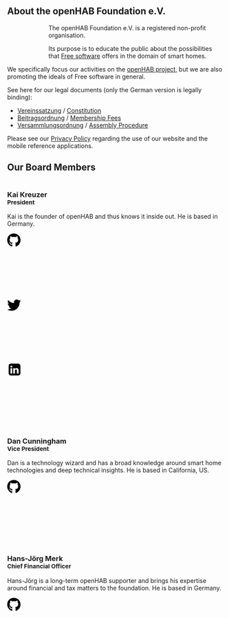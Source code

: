 <h2 class="big-title">About the openHAB Foundation e.V.</h2>

<img class="illustration" style="float:left; transform: none; margin: 3rem;" src="/images/rpi.jpg" alt="">

The openHAB Foundation e.V. is a registered non-profit organisation.

Its purpose is to educate the public about the possibilities that [Free software](https://en.wikipedia.org/wiki/Free_software) offers in the domain of smart homes.

We specifically focus our activities on the [openHAB project](http://www.openhab.org), but we are also promoting the ideals of Free software in general.

See here for our legal documents (only the German version is legally binding):

- [Vereinssatzung](/legal/Vereinssatzung_2017-05-20.pdf) / [Constitution](/legal/Constitution_2017-05-20.pdf)
- [Beitragsordnung](/legal/Beitragsordnung_2017-05-20.pdf) / [Membership Fees](/legal/MembershipFees_2017-05-20.pdf)
- [Versammlungsordnung](/legal/Versammlungsordnung_2016-05-20.pdf) / [Assembly Procedure](/legal/AssemblyProcedure_2016-05-20.pdf)

Please see our [Privacy Policy](/privacy.html) regarding the use of our website and the mobile reference applications.

<h2 class="big-title">Our Board Members</h2>

<div class="home">
    <div class="features">
        <div class="feature">
            <div class="thumbnail">
                <img class="img-responsive" src="/images/kai.jpg" alt="">
                <div class="caption">
                    <h3>Kai Kreuzer<br>
                        <small>President</small>
                    </h3>
                    <p>Kai is the founder of openHAB and thus knows it inside out. He is based in Germany.</p>
                    <a href="https://github.com/kaikreuzer" target="_blank"><svg class="board-social-icon github"><path d="M10.369 24.837c0 0.125-0.144 0.225-0.325 0.225-0.206 0.019-0.35-0.081-0.35-0.225 0-0.125 0.144-0.225 0.325-0.225 0.188-0.019 0.35 0.081 0.35 0.225zM8.425 24.556c-0.044 0.125 0.081 0.269 0.269 0.306 0.162 0.063 0.35 0 0.387-0.125s-0.081-0.269-0.269-0.325c-0.162-0.044-0.344 0.019-0.387 0.144zM11.188 24.45c-0.181 0.044-0.306 0.163-0.287 0.306 0.019 0.125 0.181 0.206 0.369 0.163 0.181-0.044 0.306-0.163 0.287-0.288-0.019-0.119-0.188-0.2-0.369-0.181zM15.3 0.5c-8.669 0-15.3 6.581-15.3 15.25 0 6.931 4.362 12.863 10.594 14.95 0.8 0.144 1.081-0.35 1.081-0.756 0-0.387-0.019-2.525-0.019-3.837 0 0-4.375 0.938-5.294-1.863 0 0-0.713-1.819-1.737-2.288 0 0-1.431-0.981 0.1-0.962 0 0 1.556 0.125 2.412 1.613 1.369 2.413 3.662 1.719 4.556 1.306 0.144-1 0.55-1.694 1-2.106-3.494-0.387-7.019-0.894-7.019-6.906 0-1.719 0.475-2.581 1.475-3.681-0.162-0.406-0.694-2.081 0.162-4.244 1.306-0.406 4.313 1.688 4.313 1.688 1.25-0.35 2.594-0.531 3.925-0.531s2.675 0.181 3.925 0.531c0 0 3.006-2.1 4.313-1.688 0.856 2.169 0.325 3.838 0.163 4.244 1 1.106 1.613 1.969 1.613 3.681 0 6.031-3.681 6.512-7.175 6.906 0.575 0.494 1.063 1.431 1.063 2.9 0 2.106-0.019 4.712-0.019 5.225 0 0.406 0.288 0.9 1.081 0.756 6.25-2.075 10.488-8.006 10.488-14.938 0-8.669-7.031-15.25-15.7-15.25zM6.075 22.056c-0.081 0.063-0.063 0.206 0.044 0.325 0.1 0.1 0.244 0.144 0.325 0.063 0.081-0.063 0.063-0.206-0.044-0.325-0.1-0.1-0.244-0.144-0.325-0.063zM5.4 21.55c-0.044 0.081 0.019 0.181 0.144 0.244 0.1 0.063 0.225 0.044 0.269-0.044 0.044-0.081-0.019-0.181-0.144-0.244-0.125-0.038-0.225-0.019-0.269 0.044zM7.425 23.775c-0.1 0.081-0.063 0.269 0.081 0.387 0.144 0.144 0.325 0.163 0.406 0.063 0.081-0.081 0.044-0.269-0.081-0.387-0.138-0.144-0.325-0.163-0.406-0.063zM6.713 22.856c-0.1 0.063-0.1 0.225 0 0.369s0.269 0.206 0.35 0.144c0.1-0.081 0.1-0.244 0-0.387-0.088-0.144-0.25-0.206-0.35-0.125z"></path></svg></a>
                    <a href="https://twitter.com/kaikreuzer" target="_blank"><svg class="board-social-icon twitter"><path d="M32 7.075c-1.175 0.525-2.444 0.875-3.769 1.031 1.356-0.813 2.394-2.1 2.887-3.631-1.269 0.75-2.675 1.3-4.169 1.594-1.2-1.275-2.906-2.069-4.794-2.069-3.625 0-6.563 2.938-6.563 6.563 0 0.512 0.056 1.012 0.169 1.494-5.456-0.275-10.294-2.888-13.531-6.862-0.563 0.969-0.887 2.1-0.887 3.3 0 2.275 1.156 4.287 2.919 5.463-1.075-0.031-2.087-0.331-2.975-0.819 0 0.025 0 0.056 0 0.081 0 3.181 2.263 5.838 5.269 6.437-0.55 0.15-1.131 0.231-1.731 0.231-0.425 0-0.831-0.044-1.237-0.119 0.838 2.606 3.263 4.506 6.131 4.563-2.25 1.762-5.075 2.813-8.156 2.813-0.531 0-1.050-0.031-1.569-0.094 2.913 1.869 6.362 2.95 10.069 2.95 12.075 0 18.681-10.006 18.681-18.681 0-0.287-0.006-0.569-0.019-0.85 1.281-0.919 2.394-2.075 3.275-3.394z"></path></svg></a>
                    <a href="https://www.linkedin.com/in/kai-kreuzer-9445294" target="_blank"><svg class="board-social-icon linkedin"><path d="M48.1,12.9v26.8c0,2.2-0.8,4.1-2.4,5.7c-1.6,1.6-3.5,2.4-5.7,2.4H13.3c-2.2,0-4.1-0.8-5.7-2.4c-1.6-1.6-2.4-3.5-2.4-5.7V12.9c0-2.2,0.8-4.1,2.4-5.7c1.6-1.6,3.5-2.4,5.7-2.4H40c2.2,0,4.1,0.8,5.7,2.4C47.3,8.8,48.1,10.7,48.1,12.9z M18.7,15.4c0-1-0.4-1.8-1-2.4C17,12.3,16.2,12,15.1,12c-1.1,0-2,0.3-2.6,0.9c-0.7,0.6-1,1.4-1,2.4c0,0.9,0.3,1.7,1,2.4c0.7,0.6,1.5,1,2.6,1h0c1.1,0,2-0.3,2.7-1C18.4,17.1,18.7,16.3,18.7,15.4z M11.8,40.7h6.4V21.3h-6.4V40.7z M35,40.7h6.4V29.6c0-2.9-0.7-5-2-6.5c-1.4-1.5-3.2-2.2-5.4-2.2c-2.5,0-4.5,1.1-5.8,3.3h0.1v-2.8h-6.4c0.1,1.2,0.1,7.7,0,19.4h6.4V29.9c0-0.7,0.1-1.2,0.2-1.6c0.3-0.7,0.7-1.2,1.3-1.7c0.6-0.5,1.2-0.7,2.1-0.7c2.2,0,3.2,1.5,3.2,4.4V40.7z" transform="scale(0.64)"/></svg></a>
                </div>
            </div>
        </div>
        <div class="feature">
            <div class="thumbnail">
                <img class="img-responsive" src="/images/dan.jpg" alt="">
                <div class="caption">
                    <h3>Dan Cunningham<br>
                        <small>Vice President</small>
                    </h3>
                    <p>Dan is a technology wizard and has a broad knowledge around smart home technologies and deep technical insights. He is based in California, US.</p>
                    <a href="https://github.com/digitaldan" target="_blank"><svg class="board-social-icon github"><path d="M10.369 24.837c0 0.125-0.144 0.225-0.325 0.225-0.206 0.019-0.35-0.081-0.35-0.225 0-0.125 0.144-0.225 0.325-0.225 0.188-0.019 0.35 0.081 0.35 0.225zM8.425 24.556c-0.044 0.125 0.081 0.269 0.269 0.306 0.162 0.063 0.35 0 0.387-0.125s-0.081-0.269-0.269-0.325c-0.162-0.044-0.344 0.019-0.387 0.144zM11.188 24.45c-0.181 0.044-0.306 0.163-0.287 0.306 0.019 0.125 0.181 0.206 0.369 0.163 0.181-0.044 0.306-0.163 0.287-0.288-0.019-0.119-0.188-0.2-0.369-0.181zM15.3 0.5c-8.669 0-15.3 6.581-15.3 15.25 0 6.931 4.362 12.863 10.594 14.95 0.8 0.144 1.081-0.35 1.081-0.756 0-0.387-0.019-2.525-0.019-3.837 0 0-4.375 0.938-5.294-1.863 0 0-0.713-1.819-1.737-2.288 0 0-1.431-0.981 0.1-0.962 0 0 1.556 0.125 2.412 1.613 1.369 2.413 3.662 1.719 4.556 1.306 0.144-1 0.55-1.694 1-2.106-3.494-0.387-7.019-0.894-7.019-6.906 0-1.719 0.475-2.581 1.475-3.681-0.162-0.406-0.694-2.081 0.162-4.244 1.306-0.406 4.313 1.688 4.313 1.688 1.25-0.35 2.594-0.531 3.925-0.531s2.675 0.181 3.925 0.531c0 0 3.006-2.1 4.313-1.688 0.856 2.169 0.325 3.838 0.163 4.244 1 1.106 1.613 1.969 1.613 3.681 0 6.031-3.681 6.512-7.175 6.906 0.575 0.494 1.063 1.431 1.063 2.9 0 2.106-0.019 4.712-0.019 5.225 0 0.406 0.288 0.9 1.081 0.756 6.25-2.075 10.488-8.006 10.488-14.938 0-8.669-7.031-15.25-15.7-15.25zM6.075 22.056c-0.081 0.063-0.063 0.206 0.044 0.325 0.1 0.1 0.244 0.144 0.325 0.063 0.081-0.063 0.063-0.206-0.044-0.325-0.1-0.1-0.244-0.144-0.325-0.063zM5.4 21.55c-0.044 0.081 0.019 0.181 0.144 0.244 0.1 0.063 0.225 0.044 0.269-0.044 0.044-0.081-0.019-0.181-0.144-0.244-0.125-0.038-0.225-0.019-0.269 0.044zM7.425 23.775c-0.1 0.081-0.063 0.269 0.081 0.387 0.144 0.144 0.325 0.163 0.406 0.063 0.081-0.081 0.044-0.269-0.081-0.387-0.138-0.144-0.325-0.163-0.406-0.063zM6.713 22.856c-0.1 0.063-0.1 0.225 0 0.369s0.269 0.206 0.35 0.144c0.1-0.081 0.1-0.244 0-0.387-0.088-0.144-0.25-0.206-0.35-0.125z"></path></svg></a>
                </div>
            </div>
        </div>
        <div class="feature">
            <div class="thumbnail">
                <img class="img-responsive" src="/images/hjm.jpg" alt="">
                <div class="caption">
                    <h3>Hans-Jörg Merk<br>
                        <small>Chief Financial Officer</small>
                    </h3>
                    <p>Hans-Jörg is a long-term openHAB supporter and brings his expertise around financial and tax matters to the foundation. He is based in Germany.</p>
                    <a href="https://github.com/openhab" target="_blank"><svg class="board-social-icon github"><path d="M10.369 24.837c0 0.125-0.144 0.225-0.325 0.225-0.206 0.019-0.35-0.081-0.35-0.225 0-0.125 0.144-0.225 0.325-0.225 0.188-0.019 0.35 0.081 0.35 0.225zM8.425 24.556c-0.044 0.125 0.081 0.269 0.269 0.306 0.162 0.063 0.35 0 0.387-0.125s-0.081-0.269-0.269-0.325c-0.162-0.044-0.344 0.019-0.387 0.144zM11.188 24.45c-0.181 0.044-0.306 0.163-0.287 0.306 0.019 0.125 0.181 0.206 0.369 0.163 0.181-0.044 0.306-0.163 0.287-0.288-0.019-0.119-0.188-0.2-0.369-0.181zM15.3 0.5c-8.669 0-15.3 6.581-15.3 15.25 0 6.931 4.362 12.863 10.594 14.95 0.8 0.144 1.081-0.35 1.081-0.756 0-0.387-0.019-2.525-0.019-3.837 0 0-4.375 0.938-5.294-1.863 0 0-0.713-1.819-1.737-2.288 0 0-1.431-0.981 0.1-0.962 0 0 1.556 0.125 2.412 1.613 1.369 2.413 3.662 1.719 4.556 1.306 0.144-1 0.55-1.694 1-2.106-3.494-0.387-7.019-0.894-7.019-6.906 0-1.719 0.475-2.581 1.475-3.681-0.162-0.406-0.694-2.081 0.162-4.244 1.306-0.406 4.313 1.688 4.313 1.688 1.25-0.35 2.594-0.531 3.925-0.531s2.675 0.181 3.925 0.531c0 0 3.006-2.1 4.313-1.688 0.856 2.169 0.325 3.838 0.163 4.244 1 1.106 1.613 1.969 1.613 3.681 0 6.031-3.681 6.512-7.175 6.906 0.575 0.494 1.063 1.431 1.063 2.9 0 2.106-0.019 4.712-0.019 5.225 0 0.406 0.288 0.9 1.081 0.756 6.25-2.075 10.488-8.006 10.488-14.938 0-8.669-7.031-15.25-15.7-15.25zM6.075 22.056c-0.081 0.063-0.063 0.206 0.044 0.325 0.1 0.1 0.244 0.144 0.325 0.063 0.081-0.063 0.063-0.206-0.044-0.325-0.1-0.1-0.244-0.144-0.325-0.063zM5.4 21.55c-0.044 0.081 0.019 0.181 0.144 0.244 0.1 0.063 0.225 0.044 0.269-0.044 0.044-0.081-0.019-0.181-0.144-0.244-0.125-0.038-0.225-0.019-0.269 0.044zM7.425 23.775c-0.1 0.081-0.063 0.269 0.081 0.387 0.144 0.144 0.325 0.163 0.406 0.063 0.081-0.081 0.044-0.269-0.081-0.387-0.138-0.144-0.325-0.163-0.406-0.063zM6.713 22.856c-0.1 0.063-0.1 0.225 0 0.369s0.269 0.206 0.35 0.144c0.1-0.081 0.1-0.244 0-0.387-0.088-0.144-0.25-0.206-0.35-0.125z"></path></svg></a>
                </div>
            </div>
        </div>
    </div>
</div>

<style lang="stylus">
.board-social-icon
    height 35px
    width 35px
    margin 10px
    fill #777
    &:hover
        fill #333
</style>
